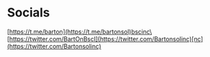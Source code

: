 # Socials

[https://t.me/barton](https://t.me/bartonsol)bscinc\
\
[https://twitter.com/BartOnBscI](https://twitter.com/Bartonsolinc)[nc](https://twitter.com/Bartonsolinc)
